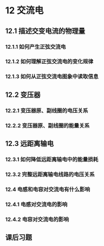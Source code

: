 # 12 交流电

## 12.1 描述交变电流的物理量

### 12.1.1 如何产生正弦交流电

### 12.1.2 如何理解正弦交流电的变化规律

### 12.1.3 如何从正弦交流电图象中读取信息

## 12.2 变压器

### 12.2.1 变压器原、副线圈的电压关系

### 12.2.2 变压器原、副线圈的能量关系

## 12.3 远距离输电

### 12.3.1 如何降低远距离输电中的能量损耗

### 12.3.2 完整远距离输电线路的电压关系

### 12.4 电感和电容对交流电有什么影响

### 12.4.1 电感对交流电的影响

### 12.4.2 电容对交流电的影响

## 课后习题


